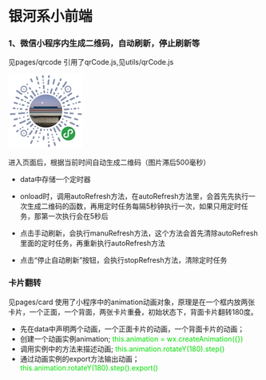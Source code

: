 # 银河系小前端

### 1、微信小程序内生成二维码，自动刷新，停止刷新等

见pages/qrcode
引用了qrCode.js,见utils/qrCode.js

![小程序二维码](https://raw.githubusercontent.com/suzhao111/wxapp_qrcode/master/image/miniqrcode.jpg)

进入页面后，根据当前时间自动生成二维码（图片滞后500毫秒）

- data中存储一个定时器

- onload时，调用autoRefresh方法，在autoRefresh方法里，会首先先执行一次生成二维码的函数，再用定时任务每隔5秒钟执行一次，如果只用定时任务，那第一次执行会在5秒后

- 点击手动刷新，会执行manuRefresh方法，这个方法会首先清除autoRefresh里面的定时任务，再重新执行autoRefresh方法

- 点击“停止自动刷新”按钮，会执行stopRefresh方法，清除定时任务

### 卡片翻转

见pages/card
使用了小程序中的animation动画对象，原理是在一个框内放两张卡片，一个正面，一个背面，两张卡片重叠，初始状态下，背面卡片翻转180度。

- 先在data中声明两个动画，一个正面卡片的动画，一个背面卡片的动画；
- 创建一个动画实例animation;   <font color="#00dd00">this.animation = wx.createAnimation({})</font>
- 调用实例中的方法来描述动画;  <font color="#00dd00">this.animation.rotateY(180).step()</font> 
- 通过动画实例的export方法输出动画；  <font color="#00dd00">this.animation.rotateY(180).step().export()</font> 